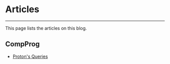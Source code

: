# Articles
---

This page lists the articles on this blog.

## CompProg

- [Proton's Queries](compprog/proton-queries.md)